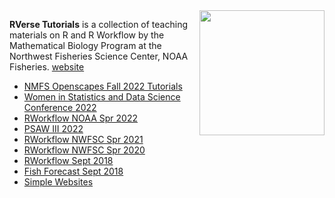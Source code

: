 <img src="https://raw.githubusercontent.com/RVerse-Tutorials/rverse-tutorials.github.io/master/img/tools-logo-transparent.png" align="right" width="200" />

**RVerse Tutorials** is a collection of teaching materials on R and R Workflow by the Mathematical Biology Program at the Northwest Fisheries Science Center, NOAA Fisheries. [website](https://rverse-tutorials.github.io/)

* [NMFS Openscapes Fall 2022 Tutorials](https://rverse-tutorials.github.io/NMFS-Openscapes-fall-2022/)
* [Women in Statistics and Data Science Conference 2022](https://rverse-tutorials.github.io/WSDS-StLouis/)
* [RWorkflow NOAA Spr 2022](https://rverse-tutorials.github.io/RWorkflow-NWFSC-2022/)
* [PSAW III 2022](https://rverse-tutorials.github.io/PSAW-2022/)
* [RWorkflow NWFSC Spr 2021](https://rverse-tutorials.github.io/RWorkflow-NWFSC-2021/)
* [RWorkflow NWFSC Spr 2020](https://rverse-tutorials.github.io/RWorkflow-NWFSC-2020/)
* [RWorkflow Sept 2018](https://rverse-tutorials.github.io/RWorkflow-Workshop/)
* [Fish Forecast Sept 2018](https://rverse-tutorials.github.io/Fish-Forecast-Training-Course/)
* [Simple Websites](https://rverse-tutorials.github.io/Simple-Websites/)
